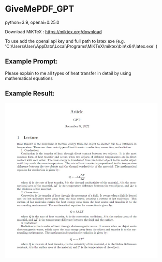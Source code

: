 # GiveMePDF_GPT

python=3.9,  openai=0.25.0

Download MiKTeX : https://miktex.org/download

To use add the openai api key and full path to latex exe (e.g. 'C:\\Users\\User\\AppData\\Local\\Programs\\MiKTeX\\miktex\\bin\\x64\\latex.exe' )


## Example Prompt:
Please explain to me all types of heat transfer in detail by using mathematical equations

## Example Result:

![Example Usage](https://github.com/ArdaEs/GiveMePDF_GPT/blob/main/example/example.JPG)
